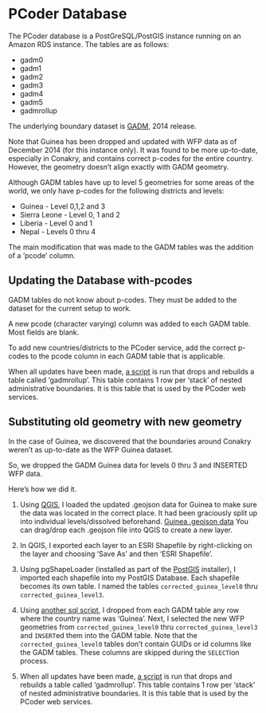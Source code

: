 PCoder Database
========================

The PCoder database is a PostGreSQL/PostGIS instance running on an Amazon RDS instance.
The tables are as follows:

* gadm0
* gadm1
* gadm2
* gadm3
* gadm4
* gadm5
* gadmrollup

The underlying boundary dataset is [GADM](http://www.gadm.org), 2014 release.

Note that Guinea has been dropped and updated with WFP data as of December 2014 (for this instance only). It was found to be more up-to-date, especially in Conakry, and contains correct p-codes for the entire country.  However, the geometry doesn’t align exactly with GADM geometry.

Although GADM tables have up to level 5 geometries for some areas of the world, we only have p-codes for the following districts and levels:

* Guinea - Level 0,1,2 and 3
* Sierra Leone - Level 0, 1 and 2
* Liberia - Level 0 and 1
* Nepal - Levels 0 thru 4

The main modification that was made to the GADM tables was the addition of a ‘pcode’ column.


## Updating the Database with-pcodes

GADM tables do not know about p-codes.  They must be added to the dataset for the current setup to work.

A new pcode (character varying) column was added to each GADM table.  Most fields are blank.

To add new countries/districts to the PCoder service, add the correct p-codes to the pcode column in each GADM table that is applicable.

When all updates have been made, [a script](https://github.com/AmericanRedCross/pcoder/tree/master/Database/setup/gadmrollup_byName.sql) is run that drops and rebuilds a table called ‘gadmrollup’.
This table contains 1 row per ‘stack’ of nested administrative boundaries.  It is this table that is used by the PCoder web services.





## Substituting old geometry with new geometry

In the case of Guinea, we discovered that the boundaries around Conakry weren’t as up-to-date as the WFP Guinea dataset.

So, we dropped the GADM Guinea data for levels 0 thru 3 and INSERTED WFP data.

Here’s how we did it.

1. Using [QGIS](http://www.qgis.org/), I loaded the updated .geojson data for Guinea to make sure the data was located in the correct place.  It had been graciously split up into individual levels/dissolved beforehand.  [Guinea .geojson data](https://gist.github.com/samuelestabrook/371b1178871a359003b9) You can drag/drop each .geojson file into QGIS to create a new layer.

2. In QGIS, I exported each layer to an ESRI Shapefile by right-clicking on the layer and choosing ‘Save As’ and then ‘ESRI Shapefile’.

3. Using pgShapeLoader (installed as part of the [PostGIS](http://postgis.net/) installer), I imported each shapefile into my PostGIS Database. Each shapefile becomes its own table.  I named the tables `corrected_guinea_level0` thru `corrected_guinea_level3`.

4. Using [another sql script](https://github.com/AmericanRedCross/pcoder/tree/master/Database/geometry_updates/GuineaUpdate.sql), I dropped from each GADM table any row where the country name was ‘Guinea’.  Next, I selected the new WFP geometries from `corrected_guinea_level0` thru `corrected_guinea_level3` and `INSERT`ed them into the GADM table.  Note that the `corrected_guinea_level0` tables don’t contain GUIDs or id columns like the GADM tables. These columns are skipped during the `SELECT`ion process.

5. When all updates have been made, [a script](https://github.com/AmericanRedCross/pcoder/tree/master/Database/setup/gadmrollup_byName.sql) is run that drops and rebuilds a table called ‘gadmrollup’. This table contains 1 row per ‘stack’ of nested administrative boundaries.  It is this table that is used by the PCoder web services.





